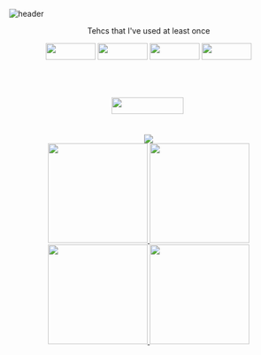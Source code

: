 ![header](https://capsule-render.vercel.app/api?type=waving&color=auto&height=300&section=header&text=itsjh's%20Tech&fontSize=90)
<div align = 'center'>
<p> Tehcs that I've used at least once </p>
<p>
  <img src="https://img.shields.io/badge/Python-3766AB?style=flat-square&logo=Python&logoColor=white" height = '30' width = '90'/>
  <img src="https://img.shields.io/badge/Java-007396?style=flat-square&logo=Java&logoColor=white" height = '30' width = '90'/>
  <img src="https://img.shields.io/badge/C-F26822?style=flat-square&logo=C&logoColor=white" height = '30' width = '90'/>
  <img src="https://img.shields.io/badge/JavaScirpt-007396?style=flat-square&logo=JavaScript&logoColor=white" height = '30' width = '90'/>
</p>
<br><br><br>
  <a href = 'https://www.instagram.com/its___jh/'>
    <img src="https://img.shields.io/badge/Instagram-E4405F?style=flat-square&logo=Instagram&logoColor=white&link=https://www.instagram.com/its___jh/" height = '30' width = '130'/></a>&nbsp
  <br><br><br>
  <a href="https://hits.seeyoufarm.com"><img src="https://hits.seeyoufarm.com/api/count/incr/badge.svg?url=https%3A%2F%2Fgithub.com%2Fitsjh1242&count_bg=%2379C83D&title_bg=%23555555&icon=ghostery.svg&icon_color=%23E7E7E7&title=hits&edge_flat=false"/></a>
</div>
<div align = 'center'>
  <a href = 'https://github.com/itsjh1242'>
    <img height = '180em' src = "https://github-readme-stats.vercel.app/api?username=itsjh1242&theme=buefy&show_icons=true"/>
    <img height = '180em' src = "https://github-readme-stats.vercel.app/api/top-langs/?username=itsjh1242"/>
</div>
<div align = 'center'>
  <a href = 'https://github.com/77r77ung'>
    <img height = '180em' src = "https://github-readme-stats.vercel.app/api?username=77r77ung&theme=buefy&show_icons=true"/>
    <img height = '180em' src = "https://github-readme-stats.vercel.app/api/top-langs/?username=77r77ung"/>
</div>

